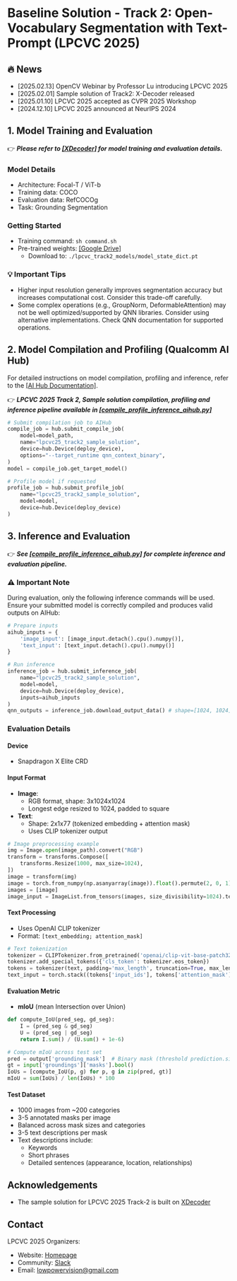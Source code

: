 # Baseline Solution - Track 2: Open-Vocabulary Segmentation with Text-Prompt (LPCVC 2025)

## :fire: News
- [2025.02.13] OpenCV Webinar by Professor Lu introducing LPCVC 2025
- [2025.02.01] Sample solution of Track2: X-Decoder released
- [2025.01.10] LPCVC 2025 accepted as CVPR 2025 Workshop
- [2024.12.10] LPCVC 2025 announced at NeurIPS 2024

## 1. Model Training and Evaluation
:point_right: ***Please refer to [[XDecoder]](https://github.com/microsoft/X-Decoder) for model training and evaluation details.***

### Model Details
- Architecture: Focal-T / ViT-b
- Training data: COCO
- Evaluation data: RefCOCOg
- Task: Grounding Segmentation

### Getting Started
- Training command: `sh command.sh`
- Pre-trained weights: [[Google Drive]](https://drive.google.com/file/d/1pk1HVDvQuGEyGwB4fP6y35mLWqY5xqOq/view?usp=drive_link)
  - Download to: `./lpcvc_track2_models/model_state_dict.pt`

### :bulb: Important Tips
- Higher input resolution generally improves segmentation accuracy but increases computational cost. Consider this trade-off carefully.
- Some complex operations (e.g., GroupNorm, DeformableAttention) may not be well optimized/supported by QNN libraries. Consider using alternative implementations. Check QNN documentation for supported operations.

## 2. Model Compilation and Profiling (Qualcomm AI Hub)
For detailed instructions on model compilation, profiling and inference, refer to the [[AI Hub Documentation]](https://app.aihub.qualcomm.com/docs/).

:point_right: ***LPCVC 2025 Track 2, Sample solution compilation, profiling and inference pipeline available in [[compile_profile_inference_aihub.py]](./compile_and_profile/compile_profile_inference_aihub.py)***

```python
# Submit compilation job to AIHub
compile_job = hub.submit_compile_job(
    model=model_path,
    name="lpcvc25_track2_sample_solution",
    device=hub.Device(deploy_device),
    options="--target_runtime qnn_context_binary",
)
model = compile_job.get_target_model()

# Profile model if requested
profile_job = hub.submit_profile_job(
    name="lpcvc25_track2_sample_solution",
    model=model, 
    device=hub.Device(deploy_device)
)
```

## 3. Inference and Evaluation

:point_right: ***See [[compile_profile_inference_aihub.py]](./compile_and_profile/compile_profile_inference_aihub.py) for complete inference and evaluation pipeline.***

### :warning: Important Note
During evaluation, only the following inference commands will be used. Ensure your submitted model is correctly compiled and produces valid outputs on AIHub:

```python
# Prepare inputs
aihub_inputs = {
    'image_input': [image_input.detach().cpu().numpy()], 
    'text_input': [text_input.detach().cpu().numpy()]
}

# Run inference
inference_job = hub.submit_inference_job(
    name="lpcvc25_track2_sample_solution",
    model=model,
    device=hub.Device(deploy_device),
    inputs=aihub_inputs
)
qnn_outputs = inference_job.download_output_data() # shape=[1024, 1024], numpy.array
```

### Evaluation Details

#### Device
- Snapdragon X Elite CRD

#### Input Format
- **Image**:
  - RGB format, shape: 3x1024x1024
  - Longest edge resized to 1024, padded to square
- **Text**:
  - Shape: 2x1x77 (tokenized embedding + attention mask)
  - Uses CLIP tokenizer output

```python
# Image preprocessing example
img = Image.open(image_path).convert("RGB")
transform = transforms.Compose([
    transforms.Resize(1000, max_size=1024),
])
image = transform(img)
image = torch.from_numpy(np.asanyarray(image)).float().permute(2, 0, 1)
images = [image]
image_input = ImageList.from_tensors(images, size_divisibility=1024).tensor
```

#### Text Processing
- Uses OpenAI CLIP tokenizer
- Format: `[text_embedding; attention_mask]`

```python
# Text tokenization
tokenizer = CLIPTokenizer.from_pretrained('openai/clip-vit-base-patch32')
tokenizer.add_special_tokens({'cls_token': tokenizer.eos_token})
tokens = tokenizer(text, padding='max_length', truncation=True, max_length=77, return_tensors='pt')
text_input = torch.stack((tokens['input_ids'], tokens['attention_mask']))  # Shape: 2x1x77
```

#### Evaluation Metric
- **mIoU** (mean Intersection over Union)

```python
def compute_IoU(pred_seg, gd_seg):
    I = (pred_seg & gd_seg)
    U = (pred_seg | gd_seg)
    return I.sum() / (U.sum() + 1e-6)

# Compute mIoU across test set
pred = output['grounding_mask']  # Binary mask (threshold prediction.sigmoid() > 0.5)
gt = input['groundings']['masks'].bool()
IoUs = [compute_IoU(p, g) for p, g in zip(pred, gt)]
mIoU = sum(IoUs) / len(IoUs) * 100
```

#### Test Dataset
- 1000 images from ~200 categories
- 3-5 annotated masks per image
- Balanced across mask sizes and categories
- 3-5 text descriptions per mask
- Text descriptions include:
  - Keywords
  - Short phrases
  - Detailed sentences (appearance, location, relationships)

## Acknowledgements
* The sample solution for LPCVC 2025 Track-2 is built on [XDecoder](https://github.com/microsoft/X-Decoder)

## Contact
LPCVC 2025 Organizers:
- Website: [Homepage](https://lpcv.ai/)
- Community: [Slack](https://aihub.qualcomm.com/community/slack)
- Email: [lowpowervision@gmail.com](mailto:lowpowervision@gmail.com)
